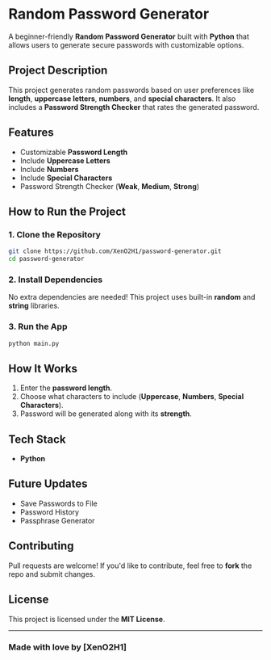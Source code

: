 # Random Password Generator

A beginner-friendly **Random Password Generator** built with **Python** that allows users to generate secure passwords with customizable options.

## Project Description

This project generates random passwords based on user preferences like **length**, **uppercase letters**, **numbers**, and **special characters**. It also includes a **Password Strength Checker** that rates the generated password.

## Features

- Customizable **Password Length**
- Include **Uppercase Letters**
- Include **Numbers**
- Include **Special Characters**
- Password Strength Checker (**Weak**, **Medium**, **Strong**)

## How to Run the Project

### 1. Clone the Repository

```bash
git clone https://github.com/XenO2H1/password-generator.git
cd password-generator
```

### 2. Install Dependencies

No extra dependencies are needed! This project uses built-in **random** and **string** libraries.

### 3. Run the App

```bash
python main.py
```

## How It Works

1. Enter the **password length**.
2. Choose what characters to include (**Uppercase**, **Numbers**, **Special Characters**).
3. Password will be generated along with its **strength**.

## Tech Stack

- **Python**

## Future Updates

- Save Passwords to File
- Password History
- Passphrase Generator

## Contributing

Pull requests are welcome! If you'd like to contribute, feel free to **fork** the repo and submit changes.

## License

This project is licensed under the **MIT License**.

---
### Made with love by [XenO2H1]

